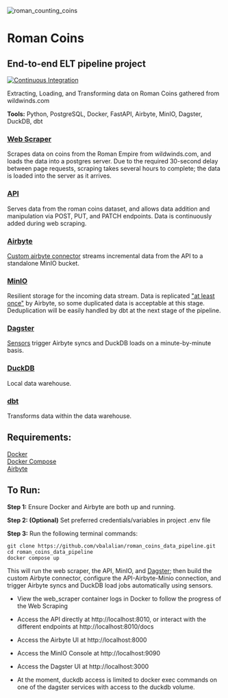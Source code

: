 ![roman_counting_coins](https://github.com/vbalalian/RomanCoins/assets/120220346/d52d3ba8-1f29-488a-82ec-9de71460daaa)

# Roman Coins
## End-to-end ELT pipeline project
[![Continuous Integration](https://github.com/vbalalian/RomanCoins/actions/workflows/ci.yml/badge.svg)](https://github.com/vbalalian/RomanCoins/actions/workflows/ci.yml)

Extracting, Loading, and Transforming data on Roman Coins gathered from wildwinds.com

**Tools:** Python, PostgreSQL, Docker, FastAPI, Airbyte, MinIO, Dagster, DuckDB, dbt

### [Web Scraper](web_scraping/web_scraper.py)

Scrapes data on coins from the Roman Empire from wildwinds.com, and loads the data into a postgres server. Due to the required 30-second delay between page requests, scraping takes several hours to complete; the data is loaded into the server as it arrives.

### [API](api/main.py)

Serves data from the roman coins dataset, and allows data addition and manipulation via POST, PUT, and PATCH endpoints. Data is continuously added during web scraping. 

### [Airbyte](extract-load-transform/airbyte-api-minio-connection/airbyte_connection_config.py)

[Custom airbyte connector](extract-load-transform/custom-airbyte-connector/source_roman_coin_api/source.py) streams incremental data from the API to a standalone MinIO bucket.

### [MinIO](https://min.io)

Resilient storage for the incoming data stream. Data is replicated ["at least once"](https://docs.airbyte.com/using-airbyte/core-concepts/sync-modes/incremental-append-deduped#inclusive-cursors) by Airbyte, so some duplicated data is acceptable at this stage. Deduplication will be easily handled by dbt at the next stage of the pipeline.

### [Dagster](orchestration/orchestration)

[Sensors](extract-load-transform/orchestration/orchestration/sensors/__init__.py) trigger Airbyte syncs and DuckDB loads on a minute-by-minute basis.

### [DuckDB](https://duckdb.org/)

Local data warehouse.

### [dbt](https://docs.getdbt.com/docs/introduction)

Transforms data within the data warehouse.

## Requirements:

[Docker](https://docs.docker.com/engine/install/)\
[Docker Compose](https://docs.docker.com/compose/install/)\
[Airbyte](https://docs.airbyte.com/deploying-airbyte/local-deployment)

## To Run:

**Step 1:** Ensure Docker and Airbyte are both up and running.

**Step 2: (Optional)** Set preferred credentials/variables in project .env file

**Step 3:** Run the following terminal commands:
```
git clone https://github.com/vbalalian/roman_coins_data_pipeline.git
cd roman_coins_data_pipeline
docker compose up
```
This will run the web scraper, the API, MinIO, and [Dagster](https://dagster.io); then build the custom Airbyte connector, configure the API-Airbyte-Minio connection, and trigger Airbyte syncs and DuckDB load jobs automatically using sensors.

- View the web_scraper container logs in Docker to follow the progress of the Web Scraping

- Access the API directly at http://localhost:8010, or interact with the different endpoints at http://localhost:8010/docs

- Access the Airbyte UI at http://localhost:8000

- Access the MinIO Console at http://localhost:9090

- Access the Dagster UI at http://localhost:3000

- At the moment, duckdb access is limited to docker exec commands on one of the dagster services with access to the duckdb volume.
